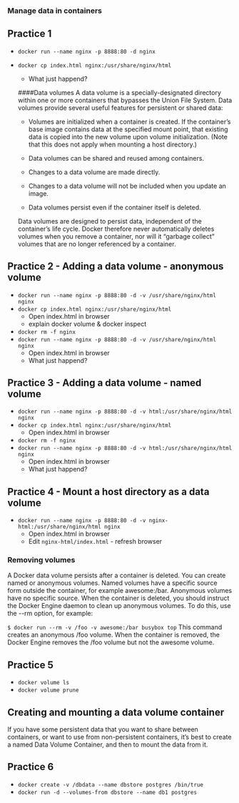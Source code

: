 ### Manage data in containers

## Practice 1
- `docker run --name nginx -p 8888:80 -d nginx`
- `docker cp index.html nginx:/usr/share/nginx/html`
  - What just happend?

  ####Data volumes
  A data volume is a specially-designated directory within one or more containers that bypasses the Union File System. Data volumes provide several useful features for persistent or shared data:

  - Volumes are initialized when a container is created. If the container’s base image contains data at the specified mount point, that existing data is copied into the new volume upon volume initialization. (Note that this does not apply when mounting a host directory.)

  - Data volumes can be shared and reused among containers.
  - Changes to a data volume are made directly.
  - Changes to a data volume will not be included when you update an image.
  - Data volumes persist even if the container itself is deleted.

  Data volumes are designed to persist data, independent of the container’s life cycle. Docker therefore never automatically deletes volumes when you remove a container, nor will it “garbage collect” volumes that are no longer referenced by a container.

## Practice 2 - Adding a data volume - anonymous volume
- `docker run --name nginx -p 8888:80 -d -v /usr/share/nginx/html nginx`
- `docker cp index.html nginx:/usr/share/nginx/html`
  - Open index.html in browser
  - explain docker volume & docker inspect
- `docker rm -f nginx`
- `docker run --name nginx -p 8888:80 -d -v /usr/share/nginx/html nginx`
  - Open index.html in browser
  - What just happend?


## Practice 3 - Adding a data volume - named volume
- `docker run --name nginx -p 8888:80 -d -v html:/usr/share/nginx/html nginx`
- `docker cp index.html nginx:/usr/share/nginx/html`
  - Open index.html in browser
- `docker rm -f nginx`
- `docker run --name nginx -p 8888:80 -d -v html:/usr/share/nginx/html nginx`
  - Open index.html in browser
  - What just happend?

## Practice 4 - Mount a host directory as a data volume
- `docker run --name nginx -p 8888:80 -d -v nginx-html:/usr/share/nginx/html nginx`
  - Open index.html in browser
  - Edit `nginx-html/index.html` - refresh browser


### Removing volumes
A Docker data volume persists after a container is deleted. You can create named or anonymous volumes. Named volumes have a specific source form outside the container, for example awesome:/bar. Anonymous volumes have no specific source. When the container is deleted, you should instruct the Docker Engine daemon to clean up anonymous volumes. To do this, use the --rm option, for example:

`$ docker run --rm -v /foo -v awesome:/bar busybox top`
This command creates an anonymous /foo volume. When the container is removed, the Docker Engine removes the /foo volume but not the awesome volume.

## Practice 5
- `docker volume ls`
- `docker volume prune`


## Creating and mounting a data volume container
If you have some persistent data that you want to share between containers, or want to use from non-persistent containers, it’s best to create a named Data Volume Container, and then to mount the data from it.

## Practice 6
- `docker create -v /dbdata --name dbstore postgres /bin/true`
- `docker run -d --volumes-from dbstore --name db1 postgres`
